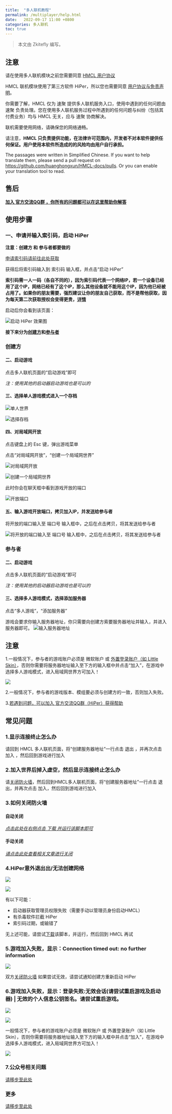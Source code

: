 ```yaml
---
title:  "多人联机教程"
permalink: /multiplayer/help.html
date:   2022-09-17 11:00 +0800
categories: 多人联机
toc: true
---
```


> 本文由 Zkitefly 编写。

## 注意

请在使用多人联机模块之前您需要同意 [HMCL 用户协议](https://hmcl.huangyuhui.net/eula) 

HMCL 联机模块使用了第三方软件 HiPer，所以您也需要同意 [用户协议与免责声明](https://hmcl.huangyuhui.net/api/redirect/multiplayer-agreement)。

你需要了解，HMCL 仅为 速聚 提供多人联机服务入口，使用中遇到的任何问题由 速聚 负责处理。您在使用多人联机服务过程中所遇到的任何问题与纠纷（包括其付费业务）均与 HMCL 无关，应与 速聚 协商解决。

联机需要使用网络，请确保您的网络通畅。

请注意，**HMCL 只负责提供功能，在法律许可范围内，开发者不对本软件提供任何保证。用户使用本软件所造成的的风险均由用户自行承担。**

The passages were written in Simplified Chinese. If you want to help translate them, please send a pull request on https://github.com/huanghongxun/HMCL-docs/pulls. Or you can enable your translation tool to read. 

## 售后

[**加入 官方交流QQ群 ，你所有的问题都可以在这里帮助你解答**](/multiplayer/feedback.html)

## 使用步骤

### 一、申请并输入索引码，启动 HiPer

**注意：创建方 和 参与者都要做的**

[申请索引码请前往此处获取](https://hmcl.huangyuhui.net/api/redirect/multiplayer-static-token)

获得后将索引码输入到 索引码 输入框，并点击“启动 HiPer”

**索引码需一人一码（各自不同的），因为索引码代表一个网络IP，若一个设备已经用了这个IP，网络已经有了这个IP，那么其他设备就不能用这个IP，因为他已经被占用了。如果你的朋友需要，强烈建议让你的朋友自己获取，而不是帮他获取，因为每天第二次获取授权会变得更贵，[详情](/multiplayer/token.html##%E5%90%8E%E7%BB%AD%E8%8E%B7%E5%8F%96%E7%B4%A2%E5%BC%95%E7%A0%81)**

启动后你会看到该页面：

![启动 HiPer 效果图](/assets/img/docs/multiplayer/help/1.png)

**接下来分为[创建方](#创建方)和[参与者](#参与者)**

### 创建方

#### 二、启动游戏

点击多人联机页面的“启动游戏”即可

*注：使用其他的启动器启动游戏也是可以的*

#### 三、选择单人游戏模式进入一个存档

![单人世界](/assets/img/docs/multiplayer/help/2.png)

![选择存档](/assets/img/docs/multiplayer/help/3.png)

#### 四、对局域网开放

点击键盘上的 Esc 键，弹出游戏菜单   

点击“对局域网开放”，“创建一个局域网世界”

![对局域网开放](/assets/img/docs/multiplayer/help/4.png)

![创建一个局域网世界](/assets/img/docs/multiplayer/help/5.png)

此时你会在聊天框中看到游戏开放的端口

![开放端口](/assets/img/docs/multiplayer/help/6.png)

#### 五、输入游戏开放端口，拷贝加入IP，并发送给参与者

将开放的端口输入至 端口号 输入框中，之后在点击拷贝，将其发送给参与者

![将开放的端口输入至 端口号 输入框中，之后在点击拷贝，将其发送给参与者](/assets/img/docs/multiplayer/help/7.png)



### 参与者

#### 二、启动游戏

点击多人联机页面的“启动游戏”即可

*注：使用其他的启动器启动游戏也是可以的*

#### 三、选择多人游戏模式，选择添加服务器

点击“多人游戏”，“添加服务器”

游戏会要求你输入服务器地址，你只需要向创建方索要服务器地址并输入，并进入服务器即可。
![输入服务器地址](/assets/img/docs/multiplayer/help/8.png)

## 注意

1.一般情况下，参与者的游戏账户必须是 微软账户 或 [外置登录账户（如 Little Skin）](/multiplayer/account.html)，否则你需要将服务器地址输入至下方的输入框中并点击“加入”，在游戏中选择多人游戏模式，进入局域网世界方可加入！

![](/assets/img/docs/multiplayer/help/9.png)

2.一般情况下，参与者的游戏版本、模组要必须与创建方的一致，否则加入失败。

3.[若遇到问题，可以加入 官方交流QQ群（HiPer）获得帮助](/multiplayer/feedback.html)

## 常见问题

### 1.显示连接终止怎么办

请回到 HMCL 多人联机页面，将“创建服务器地址”一行点击 退出 ，并再次点击 加入 ，然后回到游戏进行加入

### 2.加入世界后掉入虚空，然后显示连接终止怎么办

请[关闭防火墙](#3如何关闭防火墙)，然后回到HMCL多人联机页面，将“创建服务器地址”一行点击 退出，并再次点击 加入，然后回到游戏进行加入

### 3.如何关闭防火墙

#### 自动关闭

[_点击此处在右侧点击 下载 并运行该脚本即可_](https://gitcode.net/chearlai/f/-/blob/master/%E5%85%B3%E9%97%AD%E9%98%B2%E7%81%AB%E5%A2%99%E8%84%9A%E6%9C%AC.bat)

#### 手动关闭

[_请点击此处查看相关文章进行关闭_](https://cn.bing.com/search?q=%E5%85%B3%E9%97%AD%E9%98%B2%E7%81%AB%E5%A2%99+Microsoft)

### 4.HiPer意外退出出/无法创建网络

![](/assets/img/docs/multiplayer/help/10.png)

![](/assets/img/docs/multiplayer/help/11.png)

有以下可能：

- 启动器获取管理员权限失败（需要手动以管理员身份启动HMCL）
- 有杀毒软件拦截 HiPer
- 索引码过期，或输错了

无上述可能，请尝试[下载](https://gitcode.net/chearlai/f/-/blob/master/%E5%87%BA%E7%8E%B0_HiPer%E6%97%A0%E6%B3%95%E5%88%9B%E5%BB%BA%E7%BD%91%E7%BB%9C%E8%AE%BE%E5%A4%87_%E5%8F%AF%E8%83%BD%E6%98%AFHiPer%E5%B7%B2%E7%BB%8F%E5%90%AF%E5%8A%A8%E6%88%96%E7%BC%BA%E5%B0%91%E7%AE%A1%E7%90%86%E5%91%98%E6%9D%83%E9%99%90_%E8%AF%B7%E5%8F%8C%E5%87%BB%E6%88%91_.bat)该脚本，并运行，然后回到 HMCL 再试

### 5.游戏加入失败，显示：Connection timed out: no further information

![](/assets/img/docs/multiplayer/help/12.png)

双方[关闭防火墙](#3如何关闭防火墙)
如果尝试无效，请尝试通知创建方重新启动 HiPer

### 6.游戏加入失败，显示：登录失败:无效会话(请尝试重启游戏及启动器) | 无效的个人信息公钥签名。请尝试重启游戏。

![](/assets/img/docs/multiplayer/help/13.png)

![](/assets/img/docs/multiplayer/help/14.png)


一般情况下，参与者的游戏账户必须是 微软账户 或 外置登录账户（如 Little Skin），否则你需要将服务器地址输入至下方的输入框中并点击“加入”，在游戏中选择多人游戏模式，进入局域网世界方可加入！

![](/assets/img/docs/multiplayer/help/9.png)

### 7.公众号相关问题

[请移步至此处](/multiplayer/token.html#%E5%85%AC%E4%BC%97%E5%8F%B7%E7%9B%B8%E5%85%B3%E9%97%AE%E9%A2%98)

### 更多

[请移步至此处](https://shimo.im/docs/5rk9dplRrYuYXjqx#anchor-fZRj)

